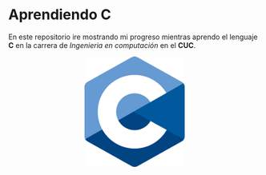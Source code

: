 # Aprendiendo C

En este repositorio ire mostrando mi progreso mientras aprendo el lenguaje **C** en la carrera de _Ingenieria en computación_ en el **CUC**.

<div align="center">
    <img src="./public/C.png" width=200 >
</div>
